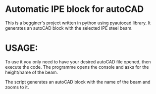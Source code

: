 # Automatic IPE block for autoCAD
This is a begginer's project written in python using pyautocad library. It generates an autoCAD block with the selected IPE steel beam.

# USAGE:
To use it you only need to have your desired autoCAD file opened, then execute the code. The programme opens the console and asks for the height/name of the beam.

The script generates an autoCAD block with the name of the beam and zooms to it.
